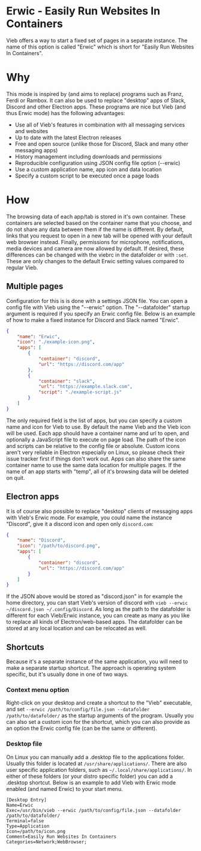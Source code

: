 Erwic - Easily Run Websites In Containers
=========================================

Vieb offers a way to start a fixed set of pages in a separate instance.
The name of this option is called "Erwic" which is short for "Easily Run Websites In Containers".

# Why

This mode is inspired by (and aims to replace) programs such as Franz, Ferdi or Rambox.
It can also be used to replace "desktop" apps of Slack, Discord and other Electron apps.
These programs are nice but Vieb (and thus Erwic mode) has the following advantages:

- Use all of Vieb's features in combination with all messaging services and websites
- Up to date with the latest Electron releases
- Free and open source (unlike those for Discord, Slack and many other messaging apps)
- History management including downloads and permissions
- Reproducible configuration using JSON config file option (--erwic)
- Use a custom application name, app icon and data location
- Specify a custom script to be executed once a page loads

# How

The browsing data of each app/tab is stored in it's own container.
These containers are selected based on the container name that you choose,
and do not share any data between them if the name is different.
By default, links that you request to open in a new tab will be opened with your default web browser instead.
Finally, permissions for microphone, notifications, media devices and camera are now allowed by default.
If desired, these differences can be changed with the viebrc in the datafolder or with `:set`.
These are only changes to the default Erwic setting values compared to regular Vieb.

## Multiple pages

Configuration for this is is done with a settings JSON file.
You can open a config file with Vieb using the "--erwic" option.
The "--datafolder" startup argument is required if you specify an Erwic config file.
Below is an example of how to make a fixed instance for Discord and Slack named "Erwic".

```json
{
    "name": "Erwic",
    "icon": "./example-icon.png",
    "apps": [
        {
            "container": "discord",
            "url": "https://discord.com/app"
        },
        {
            "container": "slack",
            "url": "https://example.slack.com",
            "script": "./example-script.js"
        }
    ]
}
```

The only required field is the list of apps,
but you can specify a custom name and icon for Vieb to use.
By default the name Vieb and the Vieb icon will be used.
Each app should have a container name and url to open, and optionally a JavaScript file to execute on page load.
The path of the icon and scripts can be relative to the config file or absolute.
Custom icons aren't very reliable in Electron especially on Linux,
so please check their issue tracker first if things don't work out.
Apps can also share the same container name to use the same data location for multiple pages.
If the name of an app starts with "temp", all of it's browsing data will be deleted on quit.

## Electron apps

It is of course also possible to replace "desktop" clients of messaging apps with Vieb's Erwic mode.
For example, you could name the instance "Discord", give it a discord icon and open only `discord.com`:

```json
{
    "name": "Discord",
    "icon": "/path/to/discord.png",
    "apps": [
        {
            "container": "discord",
            "url": "https://discord.com/app"
        }
    ]
}
```

If the JSON above would be stored as "discord.json" in for example the home directory,
you can start Vieb's version of discord with `vieb --erwic ~/discord.json ~/.config/Discord`.
As long as the path to the datafolder is different for each Vieb/Erwic instance,
you can create as many as you like to replace all kinds of Electron/web-based apps.
The datafolder can be stored at any local location and can be relocated as well.

## Shortcuts

Because it's a separate instance of the same application,
you will need to make a separate startup shortcut.
The approach is operating system specific, but it's usually done in one of two ways.

### Context menu option

Right-click on your desktop and create a shortcut to the "Vieb" executable,
and set `--erwic /path/to/config/file.json --datafolder /path/to/datafolder/` as the startup arguments of the program.
Usually you can also set a custom icon for the shortcut,
which you can also provide as an option the Erwic config file (can be the same or different).

### Desktop file

On Linux you can manually add a .desktop file to the applications folder.
Usually this folder is located at `/usr/share/applications/`.
There are also user specific application folders, such as `~/.local/share/applications/`.
In either of these folders (or your distro specific folder) you can add a .desktop shortcut.
Below is an example to add Vieb with Erwic mode enabled (and named Erwic) to your start menu.

```desktop
[Desktop Entry]
Name=Erwic
Exec=/usr/bin/vieb --erwic /path/to/config/file.json --datafolder /path/to/datafolder/
Terminal=false
Type=Application
Icon=/path/to/icon.png
Comment=Easily Run Websites In Containers
Categories=Network;WebBrowser;
```
